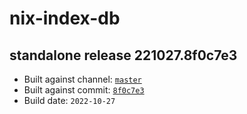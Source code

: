 # nix-index-db
## standalone release 221027.8f0c7e3
- Built against channel: [`master`](https://github.com/nixos/nixpkgs/tree/master)
- Built against commit: [`8f0c7e3`](https://github.com/NixOS/nixpkgs/commit/8f0c7e38cbd47df68fa560a0c9ea5f42fb5f82e9)
- Build date: `2022-10-27`
